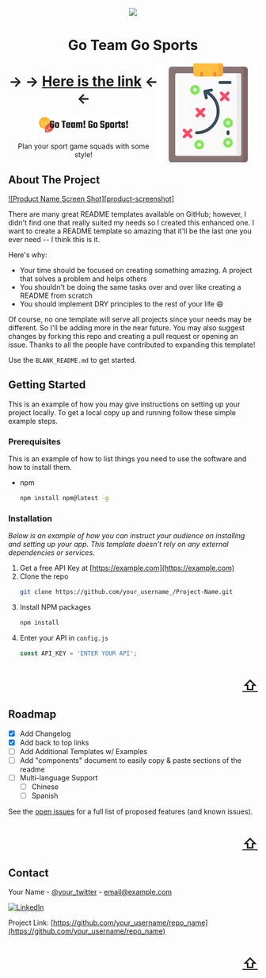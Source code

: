<a name="readme-top"></a>
<div id="header" align="center">
  <img src="https://media.giphy.com/media/szF0Nmtj0QXVPCc4Bg/giphy.gif" width="200"/>  
  
  # Go Team Go Sports
</div>
<img src="/frontend/src/assets/tactic.png" width="200" align="right" />

<div id="header" align="center">
  
# → → [Here is the link](https://go-team-go-sports.netlify.app/) ← ← 
 
</div>
<div align="center">
  <a href="https://go-team-go-sports.netlify.app/">
    <img src="/frontend/src/assets/logo.png" alt="Logo" width="190" height="35">
  </a>
<br />
  <p align="center">
    Plan your sport game squads with some style!
  </p>
</div>




<!-- ABOUT THE PROJECT -->
## About The Project

[![Product Name Screen Shot][product-screenshot]](https://example.com)

There are many great README templates available on GitHub; however, I didn't find one that really suited my needs so I created this enhanced one. I want to create a README template so amazing that it'll be the last one you ever need -- I think this is it.

Here's why:
* Your time should be focused on creating something amazing. A project that solves a problem and helps others
* You shouldn't be doing the same tasks over and over like creating a README from scratch
* You should implement DRY principles to the rest of your life :smile:

Of course, no one template will serve all projects since your needs may be different. So I'll be adding more in the near future. You may also suggest changes by forking this repo and creating a pull request or opening an issue. Thanks to all the people have contributed to expanding this template!

Use the `BLANK_README.md` to get started.





<!-- GETTING STARTED -->
## Getting Started

This is an example of how you may give instructions on setting up your project locally.
To get a local copy up and running follow these simple example steps.

### Prerequisites

This is an example of how to list things you need to use the software and how to install them.
* npm
  ```sh
  npm install npm@latest -g
  ```

### Installation

_Below is an example of how you can instruct your audience on installing and setting up your app. This template doesn't rely on any external dependencies or services._

1. Get a free API Key at [https://example.com](https://example.com)
2. Clone the repo
   ```sh
   git clone https://github.com/your_username_/Project-Name.git
   ```
3. Install NPM packages
   ```sh
   npm install
   ```
4. Enter your API in `config.js`
   ```js
   const API_KEY = 'ENTER YOUR API';
   ```

<h1 align="right"><a href="#readme-top">⇧</a></h1>



<!-- ROADMAP -->
## Roadmap

- [x] Add Changelog
- [x] Add back to top links
- [ ] Add Additional Templates w/ Examples
- [ ] Add "components" document to easily copy & paste sections of the readme
- [ ] Multi-language Support
    - [ ] Chinese
    - [ ] Spanish

See the [open issues](https://github.com/othneildrew/Best-README-Template/issues) for a full list of proposed features (and known issues).

<h1 align="right"><a href="#readme-top">⇧</a></h1>



<!-- CONTACT -->
## Contact

Your Name - [@your_twitter](https://twitter.com/your_username) - email@example.com

[![LinkedIn][linkedin-shield]][linkedin-url]

Project Link: [https://github.com/your_username/repo_name](https://github.com/your_username/repo_name)

<h1 align="right"><a href="#readme-top">⇧</a></h1>


[linkedin-shield]: https://img.shields.io/badge/-LinkedIn-black.svg?style=for-the-badge&logo=linkedin&colorB=555
[linkedin-url]: https://linkedin.com/in/othneildrew



